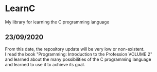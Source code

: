 # LearnC
My library for learning the C programming language
<br>
<h2>23/09/2020</h2>
From this date, the repository update will be very low or non-existent.<br>
I read the book "Programming: Introduction to the Profession VOLUME 2" and learned about the many possibilities of the C programming language and learned to use it to achieve its goal.<br>
